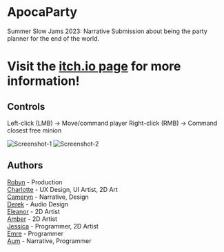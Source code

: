 # ApocaParty
Summer Slow Jams 2023: Narrative Submission about being the party planner for the end of the world.

# Visit the [itch.io page](https://ayperosia.itch.io/apocaparty) for more information!

## Controls
Left-click (LMB) -> Move/command player
Right-click (RMB) -> Command closest free minion

![Screenshot-1](https://github.com/EmreDogann/ApocaParty/assets/48212096/bc983db7-c7f2-47e3-98aa-5927f531c843)
![Screenshot-2](https://github.com/EmreDogann/ApocaParty/assets/48212096/ce3ea1cc-b884-412e-8cd9-0e37a182100d) 

## Authors
[Robyn](https://www.linkedin.com/in/robyn-crawford-a5092b230/) - Production  
[Charlotte](https://www.linkedin.com/in/charlisan) - UX Design, UI Artist, 2D Art  
[Cameryn](https://www.linkedin.com/in/cameryn-tuliao/) - Narrative, Design  
[Derek](https://www.linkedin.com/in/derek-paton174/) - Audio Design  
[Eleanor](https://www.linkedin.com/in/caesarinohs/) - 2D Artist  
[Amber](https://www.linkedin.com/in/highlandtaurus/) - 2D Artist  
[Jessica](https://404-personnotfound.itch.io/) - Programmer, 2D Artist  
[Emre](https://emredogan.itch.io/) - Programmer  
[Aum](https://github.com/AumPatel2208) - Narrative, Programmer 
